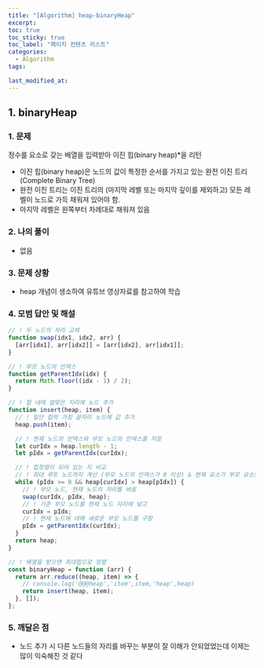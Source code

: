 ```yaml
---
title: "[Algorithm] heap-binaryHeap"
excerpt:
toc: true
toc_sticky: true
toc_label: "페이지 컨텐츠 리스트"
categories:
  - Algorithm
tags:

last_modified_at:
---
```


## **1. binaryHeap**

### 1. 문제

정수를 요소로 갖는 배열을 입력받아 이진 힙(binary heap)\*을 리턴

- 이진 힙(binary heap)은 노드의 값이 특정한 순서를 가지고 있는 완전 이진 트리(Complete Binary Tree)
- 완전 이진 트리는 이진 트리의 (마지막 레벨 또는 마지막 깊이를 제외하고) 모든 레벨이 노드로 가득 채워져 있어야 함.
- 마지막 레벨은 왼쪽부터 차례대로 채워져 있음

### 2. 나의 풀이

- 없음

### 3. 문제 상황

- heap 개념이 생소하여 유튜브 영상자료를 참고하여 학습

### 4. 모범 답안 및 해설

```javascript
// ! 두 노드의 자리 교체
function swap(idx1, idx2, arr) {
  [arr[idx1], arr[idx2]] = [arr[idx2], arr[idx1]];
}

// ! 부모 노드의 인덱스
function getParentIdx(idx) {
  return Math.floor((idx - 1) / 2);
}

// ! 힙 내에 알맞은 자리에 노드 추가
function insert(heap, item) {
  // ! 일단 힙의 가장 끝자리 노드에 값 추가
  heap.push(item);

  // ! 현재 노드의 인덱스와 부모 노드의 인덱스를 저장
  let curIdx = heap.length - 1;
  let pIdx = getParentIdx(curIdx);

  // ! 힙정렬이 되어 있는 지 비교
  // ! 최대 루트 노드까지 계산 (부모 노드의 인덱스가 0 이상) & 현재 요소가 부모 요소보다 클 때까지 계산
  while (pIdx >= 0 && heap[curIdx] > heap[pIdx]) {
    // ! 부모 노드, 현재 노드의 자리를 바꿈
    swap(curIdx, pIdx, heap);
    // ! 기존 부모 노드를 현재 노드 자리에 넣고
    curIdx = pIdx;
    // ! 현재 노드에 대해 새로운 부모 노드를 구함
    pIdx = getParentIdx(curIdx);
  }
  return heap;
}

// ! 배열을 받으면 최대힙으로 정렬
const binaryHeap = function (arr) {
  return arr.reduce((heap, item) => {
    // console.log('@@@heap','item',item,'heap',heap)
    return insert(heap, item);
  }, []);
};
```

### 5. 깨달은 점

- 노드 추가 시 다른 노드들의 자리를 바꾸는 부분이 잘 이해가 안되었었는데 이제는 많이 익숙해진 것 같다
